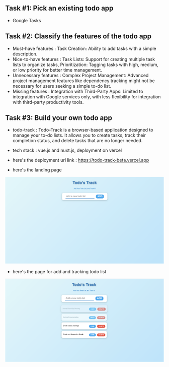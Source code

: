 ## Task #1: Pick an existing todo app

- Google Tasks

## Task #2: Classify the features of the todo app

- Must-have features : Task Creation: Ability to add tasks with a simple description.
- Nice-to-have features :
  Task Lists: Support for creating multiple task lists to organize tasks,
  Prioritization: Tagging tasks with high, medium, or low priority for better time management.
- Unnecessary features : Complex Project Management: Advanced project management features like dependency tracking might not be necessary for users seeking a simple to-do list.
- Missing features : Integration with Third-Party Apps: Limited to integration with Google services only, with less flexibility for integration with third-party productivity tools.

## Task #3: Build your own todo app

- todo-track : Todo-Track is a browser-based application designed to manage your to-do lists. It allows you to create tasks, track their completion status, and delete tasks that are no longer needed.
- tech stack : vue.js and nuxt.js, deployment on vercel

- here's the deployment url link : https://todo-track-beta.vercel.app

- here's the landing page

![alt text](<Tangkapan Layar 2024-08-27 pukul 12.04.34.png>)

- here's the page for add and tracking todo list

![alt text](<Tangkapan Layar 2024-08-27 pukul 12.07.02.png>)
